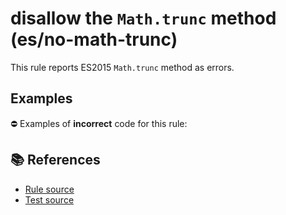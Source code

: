 # disallow the `Math.trunc` method (es/no-math-trunc)

This rule reports ES2015 `Math.trunc` method as errors.

## Examples

⛔ Examples of **incorrect** code for this rule:

<eslint-playground type="bad" code="/*eslint es/no-math-trunc: error */
const n = Math.trunc(value)
" />

## 📚 References

- [Rule source](https://github.com/mysticatea/eslint-plugin-es/blob/v2.0.0/lib/rules/no-math-trunc.js)
- [Test source](https://github.com/mysticatea/eslint-plugin-es/blob/v2.0.0/tests/lib/rules/no-math-trunc.js)
